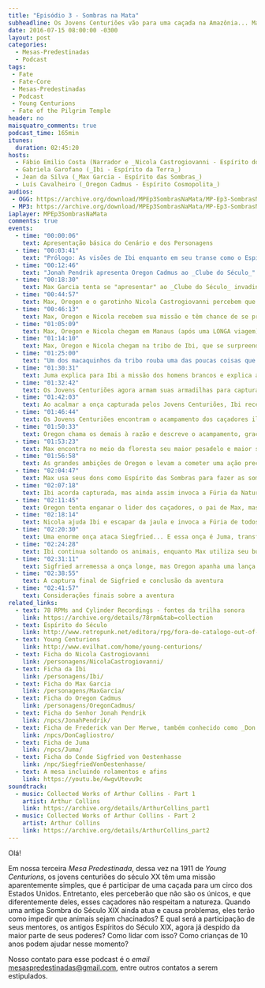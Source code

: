 ```yaml
---
title: "Episódio 3 - Sombras na Mata"
subheadline: Os Jovens Centuriões vão para uma caçada na Amazônia... Mas é uma caçada que eles não esperavam...
date: 2016-07-15 08:00:00 -0300
layout: post
categories:
  - Mesas-Predestinadas
  - Podcast
tags:
 - Fate
 - Fate-Core
 - Mesas-Predestinadas
 - Podcast
 - Young Centurions
 - Fate of the Pilgrim Temple
header: no
maisquatro_comments: true 
podcast_time: 165min
itunes:
  duration: 02:45:20
hosts:
  - Fábio Emilio Costa (Narrador e _Nicola Castrogiovanni - Espírito do Otimismo_)
  - Gabriela Garofano (_Ibi - Espírito da Terra_)
  - Jean da Silva (_Max Garcia - Espírito das Sombras_)
  - Luís Cavalheiro (_Oregon Cadmus - Espírito Cosmopolita_)
audios:
 - OGG: https://archive.org/download/MPEp3SombrasNaMata/MP-Ep3-SombrasNaMata.ogg
 - MP3: https://archive.org/download/MPEp3SombrasNaMata/MP-Ep3-SombrasNaMata.mp3
iaplayer: MPEp3SombrasNaMata
comments: true
events:
  - time: "00:00:06"
    text: Apresentação básica do Cenário e dos Personagens
  - time: "00:03:41"
    text: "Prólogo: As visões de Ibi enquanto em seu transe como o Espírito Animal"
  - time: "00:12:46"
    text: "Jonah Pendrik apresenta Oregon Cadmus ao _Clube do Século_"
  - time: "00:18:30"
    text: Max Garcia tenta se "apresentar" ao _Clube do Século_ invadindo-o e é bem sucedido... de certa forma
  - time: "00:44:57"
    text: Max, Oregon e o garotinho Nicola Castrogiovanni percebem que tem muito mais em comum do que eles imaginavam
  - time: "00:46:13"
    text: Max, Oregon e Nicola recebem sua missão e têm chance de se preparar durante a viagem... e Ibi também se prepara para o contato com o homem branco
  - time: "01:05:09"
    text: Max, Oregon e Nicola chegam em Manaus (após uma LONGA viagem) e vão até a tribo onde Ibi vive, guiados por Juma
  - time: "01:14:10"
    text: Max, Oregon e Nicola chegam na tribo de Ibi, que se surpreende ao ver os garotos de sua visão
  - time: "01:25:00"
    text: "Um dos macaquinhos da tribo rouba uma das poucas coisas que Nicola preza: a boína de seu pai que ele sempre usa"
  - time: "01:30:31"
    text: Juma explica para Ibi a missão dos homens brancos e explica as motivações, além de mencionar que está chegando o momento de Ibi partir da tribo
  - time: "01:32:42"
    text: Os Jovens Centuriões agora armam suas armadilhas para capturar os animais para a _McNash and Sullivan Circus and Shows_
  - time: "01:42:03"
    text: Ao acalmar a onça capturada pelos Jovens Centuriões, Ibi recebe uma pista estranha...
  - time: "01:46:44"
    text: Os Jovens Centuriões encontram o acampamento dos caçadores ilegais... E Ibi perde a cabeça no processo!
  - time: "01:50:33"
    text: Oregon chama os demais à razão e descreve o acampamento, graças à sua Façanha Centuriã, e Juma se prepara para a ação...
  - time: "01:53:23"
    text: Max encontra no meio da floresta seu maior pesadelo e maior segredo... Seu pai, uma Sombra do Século XIX!!!!
  - time: "01:56:58"
    text: As grandes ambições de Oregon o levam a cometer uma ação precipitada!
  - time: "02:04:47"
    text: Max usa seus dons como Espírito das Sombras para fazer as sombras locais dançarem
  - time: "02:07:18"
    text: Ibi acorda capturada, mas ainda assim invoca a Fúria da Natureza usando seus Aspectos
  - time: "02:11:45"
    text: Oregon tenta enganar o lider dos caçadores, o pai de Max, mas acaba sendo muito ferido pelo mesmo!
  - time: "02:18:14"
    text: Nicola ajuda Ibi e escapar da jaula e invoca a Fúria de todos os Animais capturados
  - time: "02:20:30"
    text: Uma enorme onça ataca Siegfried... E essa onça é Juma, transformada graças ao _Amuleto Xivipi_ em onça
  - time: "02:24:28"
    text: Ibi continua soltando os animais, enquanto Max utiliza seu bumerangue contra seu pai
  - time: "02:31:11"
    text: Sigfried arremessa a onça longe, mas Oregon apanha uma lança e a arremessa, estraçalhando o ombro de Sigfried!
  - time: "02:38:55"
    text: A captura final de Sigfried e conclusão da aventura
  - time: "02:41:57"
    text: Considerações finais sobre a aventura
related_links:
  - text: 78 RPMs and Cylinder Recordings - fontes da trilha sonora
    link: https://archive.org/details/78rpm&tab=collection
  - text: Espírito do Século
    link: http://www.retropunk.net/editora/rpg/fora-de-catalogo-out-of-print/espirito-do-seculo/
  - text: Young Centurions
    link: http://www.evilhat.com/home/young-centurions/
  - text: Ficha do Nicola Castrogiovanni
    link: /personagens/NicolaCastrogiovanni/
  - text: Ficha da Ibi
    link: /personagens/Ibi/
  - text: Ficha do Max Garcia
    link: /personagens/MaxGarcia/
  - text: Ficha do Oregon Cadmus
    link: /personagens/OregonCadmus/
  - text: Ficha do Senhor Jonah Pendrik
    link: /npcs/JonahPendrik/
  - text: Ficha de Frederick van Der Merwe, também conhecido como _Don Cagliostro_
    link: /npcs/DonCagliostro/
  - text: Ficha de Juma
    link: /npcs/Juma/
  - text: Ficha do Conde Sigfried von Oestenhasse
    link: /npc/SiegfriedVonOestenhasse/
  - text: A mesa incluindo rolamentos e afins 
    link: https://youtu.be/4wgvUtevu9c
soundtrack:
  - music: Collected Works of Arthur Collins - Part 1
    artist: Arthur Collins
    link: https://archive.org/details/ArthurCollins_part1
  - music: Collected Works of Arthur Collins - Part 2
    artist: Arthur Collins
    link: https://archive.org/details/ArthurCollins_part2
---
```


Olá!

Em nossa terceira _Mesa Predestinada_, dessa vez na 1911 de _Young Centurions_, os jovens centuriões do século XX têm uma missão aparentemente simples, que é participar de uma caçada para um circo dos Estados Unidos. Entretanto, eles perceberão que não são os únicos, e que diferentemente deles, esses caçadores não respeitam a natureza. Quando uma antiga Sombra do Século XIX ainda atua e causa problemas, eles terão como impedir que animais sejam chacinados? E qual será a participação de seus mentores, os antigos Espíritos do Século XIX, agora já despido da maior parte de seus poderes? Como lidar com isso? Como crianças de 10 anos podem ajudar nesse momento?

Nosso contato para esse podcast é o _email_ <mesaspredestinadas@gmail.com>, entre outros contatos a serem estipulados.

[fatemasters]: http://fatemasters.github.io
[rolandomaisquatro]: http://rolandomaisquatro.github.io
